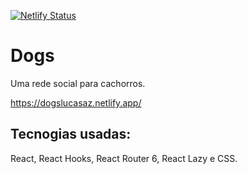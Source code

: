 [![Netlify Status](https://api.netlify.com/api/v1/badges/3f7f3868-c2d4-4b32-938f-3913f655249b/deploy-status)](https://app.netlify.com/sites/dogslucasaz/deploys)

# Dogs

Uma rede social para cachorros.

https://dogslucasaz.netlify.app/

## Tecnogias usadas:

React, React Hooks, React Router 6, React Lazy e CSS.
